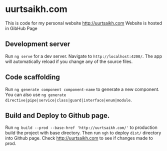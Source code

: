 # uurtsaikh.com

This is code for my personal website http://uurtsaikh.com
Website is hosted in GibHub Page

## Development server

Run `ng serve` for a dev server. Navigate to `http://localhost:4200/`. The app will automatically reload if you change any of the source files.

## Code scaffolding

Run `ng generate component component-name` to generate a new component. You can also use `ng generate directive|pipe|service|class|guard|interface|enum|module`.

## Build and Deploy to Github page.

Run `ng build --prod --base-href 'http://uurtsaikh.com/'` to production build the project with base directory. Then run `ngh` to deploy `dist/` directory into Github page. Check http://uurtsaikh.com to see if changes made to prod.
